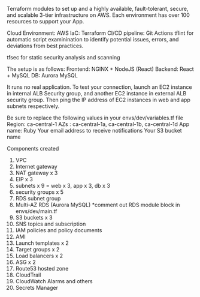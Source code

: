 Terraform modules to set up and a highly available, fault-tolerant, secure, and scalable 3-tier infrastructure on AWS.
Each environment has over 100 resources to support your App.

Cloud Environment: AWS
IaC: Terraform
CI/CD pipeline: Git Actions
tflint for automatic script examinination to identify potential issues, errors, and deviations from best practices.

tfsec for static security analysis and scanning

The setup is as follows:
Frontend: NGINX + NodeJS (React)
Backend: React + MySQL
DB: Aurora MySQL

It runs no real application.
To test your connection, launch an EC2 instance in internal ALB Security group, and another EC2 instance in external ALB security group. Then ping the IP address of EC2 instances in web and app subnets respectively.

Be sure to replace the following values in your envs/dev/variables.tf file
Region: ca-central-1
AZs : ca-central-1a, ca-central-1b, ca-central-1d
App name: Ruby
Your email address to receive notifications
Your S3 bucket name

Components created

1. VPC
2. Internet gateway
3. NAT gateway x 3
4. EIP x 3
5. subnets x 9 = web x 3, app x 3, db x 3
6. security groups x 5
7. RDS subnet group
8. Multi-AZ RDS (Aurora MySQL) \*comment out RDS module block in envs/dev/main.tf
9. S3 buckets x 3
10. SNS topics and subscription
11. IAM policies and policy documents
12. AMI
13. Launch templates x 2
14. Target groups x 2
15. Load balancers x 2
16. ASG x 2
17. Route53 hosted zone
18. CloudTrail
19. CloudWatch Alarms and others
20. Secrets Manager
